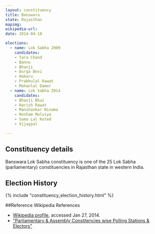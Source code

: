```yaml
---
layout: constituency
title: Banswara
state: Rajasthan
mapimg: 
wikipedia-url: 
date: 2014-04-10

elections: 
  - name: Lok Sabha 2009
    candidates: 
    - Tara Chand 
    - Bannu 
    - Bhanji 
    - Durga Devi 
    - Hakaru 
    - Prabhulal Rawat 
    - Mohanlal Damor  
  - name: Lok Sabha 2014
    candidates: 
    - Bhanji Bhai 
    - Harish Rawat 
    - Manshankar Ninama 
    - Resham Malviya 
    - Soma Lal Koted 
    - Vijaypal  

---
```


## Constituency details
Banswara Lok Sabha constituency is one of the 25 Lok Sabha (parliamentary) constituencies in Rajasthan state in western India.




## Election History
{% include "constituency_election_history.html" %}

##Reference
Wikipedia References
- [Wikipedia profile]({{page.profile.wikipedia}}), accessed Jan 27, 2014.
- ["Parliamentary & Assembly Constitencies wise Polling Stations & Electors"][wiki1]

[wiki1]: http://ceorajasthan.nic.in/PC-ACWISE-ELECTORS.pdf
